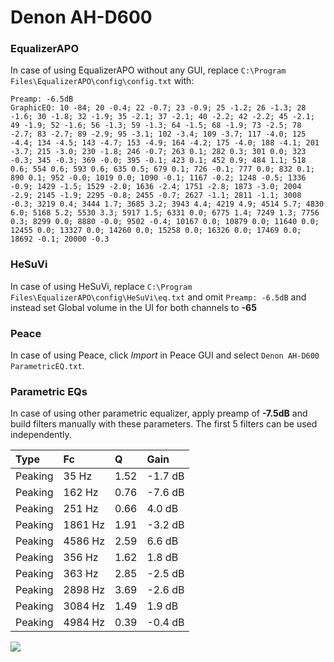 # Denon AH-D600

### EqualizerAPO
In case of using EqualizerAPO without any GUI, replace `C:\Program Files\EqualizerAPO\config\config.txt`
with:
```
Preamp: -6.5dB
GraphicEQ: 10 -84; 20 -0.4; 22 -0.7; 23 -0.9; 25 -1.2; 26 -1.3; 28 -1.6; 30 -1.8; 32 -1.9; 35 -2.1; 37 -2.1; 40 -2.2; 42 -2.2; 45 -2.1; 49 -1.9; 52 -1.6; 56 -1.3; 59 -1.3; 64 -1.5; 68 -1.9; 73 -2.5; 78 -2.7; 83 -2.7; 89 -2.9; 95 -3.1; 102 -3.4; 109 -3.7; 117 -4.0; 125 -4.4; 134 -4.5; 143 -4.7; 153 -4.9; 164 -4.2; 175 -4.0; 188 -4.1; 201 -3.7; 215 -3.0; 230 -1.8; 246 -0.7; 263 0.1; 282 0.3; 301 0.0; 323 -0.3; 345 -0.3; 369 -0.0; 395 -0.1; 423 0.1; 452 0.9; 484 1.1; 518 0.6; 554 0.6; 593 0.6; 635 0.5; 679 0.1; 726 -0.1; 777 0.0; 832 0.1; 890 0.1; 952 -0.0; 1019 0.0; 1090 -0.1; 1167 -0.2; 1248 -0.5; 1336 -0.9; 1429 -1.5; 1529 -2.0; 1636 -2.4; 1751 -2.8; 1873 -3.0; 2004 -2.9; 2145 -1.9; 2295 -0.8; 2455 -0.7; 2627 -1.1; 2811 -1.1; 3008 -0.3; 3219 0.4; 3444 1.7; 3685 3.2; 3943 4.4; 4219 4.9; 4514 5.7; 4830 6.0; 5168 5.2; 5530 3.3; 5917 1.5; 6331 0.0; 6775 1.4; 7249 1.3; 7756 0.3; 8299 0.0; 8880 -0.0; 9502 -0.4; 10167 0.0; 10879 0.0; 11640 0.0; 12455 0.0; 13327 0.0; 14260 0.0; 15258 0.0; 16326 0.0; 17469 0.0; 18692 -0.1; 20000 -0.3
```

### HeSuVi
In case of using HeSuVi, replace `C:\Program Files\EqualizerAPO\config\HeSuVi\eq.txt` and omit `Preamp:
-6.5dB` and instead set Global volume in the UI for both channels to **-65**

### Peace
In case of using Peace, click *Import* in Peace GUI and select `Denon AH-D600 ParametricEQ.txt`.

### Parametric EQs
In case of using other parametric equalizer, apply preamp of **-7.5dB** and build filters manually with
these parameters. The first 5 filters can be used independently.

| Type    | Fc      |    Q | Gain    |
|:--------|:--------|:-----|:--------|
| Peaking | 35 Hz   | 1.52 | -1.7 dB |
| Peaking | 162 Hz  | 0.76 | -7.6 dB |
| Peaking | 251 Hz  | 0.66 | 4.0 dB  |
| Peaking | 1861 Hz | 1.91 | -3.2 dB |
| Peaking | 4586 Hz | 2.59 | 6.6 dB  |
| Peaking | 356 Hz  | 1.62 | 1.8 dB  |
| Peaking | 363 Hz  | 2.85 | -2.5 dB |
| Peaking | 2898 Hz | 3.69 | -2.6 dB |
| Peaking | 3084 Hz | 1.49 | 1.9 dB  |
| Peaking | 4984 Hz | 0.39 | -0.4 dB |

![](https://raw.githubusercontent.com/jaakkopasanen/AutoEq/master/results/headphonecom/sbaf-serious/Denon%20AH-D600/Denon%20AH-D600.png)